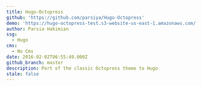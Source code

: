 ```yaml
---
title: Hugo-Octopress
github: 'https://github.com/parsiya/Hugo-Octopress'
demo: 'https://hugo-octopress-test.s3-website-us-east-1.amazonaws.com/'
author: Parsia Hakimian
ssg:
  - Hugo
cms:
  - No Cms
date: 2016-02-02T06:55:49.000Z
github_branch: master
description: Port of the classic Octopress theme to Hugo
stale: false
---
```


